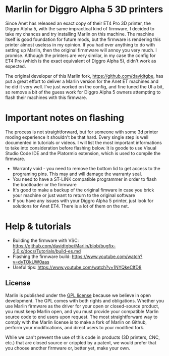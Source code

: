 # Marlin for Diggro Alpha 5 3D printers

Since Anet has released an exact copy of their ET4 Pro 3D printer, the Diggro Alpha 5, with the same impractical kind of firmware, I decided to take my chances and try  installing Marlin on this machine. The machine itself is good foundation for future mods, but the firmware is rendering this printer almost useless in my opinion. If you had ever anything to do with setting up Marlin, then the original firnmware will annoy you very much. I promise. Although the printers are very similar, in my case the config for ET4 Pro (which is the exact equivalent of Diggro Alpha 5), didn't work as expected.

The original developer of this Marlin fork, https://github.com/davidtgbe, has put a great effort to deliver a Marlin version for the Anet ET machines and he did it very well. I've just worked on the config, and fine tuned the UI a bit, so remove a bit of the guess work for Diggro Alpha 5 owners attempting to flash their machines with this firmware.

# Important notes on flashing

The process is not straightforward, but for someone with some 3d printer moding experience it shouldn't be that hard. Every single step is well documented in tutorials or videos. I will list the most important informations to take into consideration before flashing below. It is goode to use Visual Studio Code IDE and the Platormio extension, which is used to compile the firmware.

- Warranty void - you need to remove the bottom lid to get access to the programing pins. This may and will damage the warranty seal.
- You need to have a ST-LINK compatible programmer in order to flash the bootloader or the firmware
- It's good to make a backup of the original fimware in case you brick your machine or just want to return to the original software
- If you have any issues with your Diggro Alpha 5 printer, just look for solutions for Anet ET4. There is a lot of them on the net.

# Help & tutorials

-   Building the firmware with VSC: https://github.com/davidtgbe/Marlin/blob/bugfix-2.0.x/docs/Tutorials/build-es.md
-   Flashing the firmware build: https://www.youtube.com/watch?v=dyTOkUW0aas
-   Useful tips: https://www.youtube.com/watch?v=1NYQkeClfD8

## License

Marlin is published under the [GPL license](/LICENSE) because we believe in open development. The GPL comes with both rights and obligations. Whether you use Marlin firmware as the driver for your open or closed-source product, you must keep Marlin open, and you must provide your compatible Marlin source code to end users upon request. The most straightforward way to comply with the Marlin license is to make a fork of Marlin on Github, perform your modifications, and direct users to your modified fork.

While we can't prevent the use of this code in products (3D printers, CNC, etc.) that are closed source or crippled by a patent, we would prefer that you choose another firmware or, better yet, make your own.
